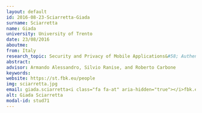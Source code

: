 ```yaml
---
layout: default 
id: 2016-08-23-Sciarretta-Giada
surname: Sciarretta
name: Giada
university: University of Trento
date: 23/08/2016
aboutme: 
from: Italy
research_topic: Security and Privacy of Mobile Applications&#58; Authentication and Authorization
abstract: 
advisor: Armando Alessandro, Silvio Ranise, and Roberto Carbone
keywords: 
website: https://st.fbk.eu/people
img: sciarretta.jpg
email: giada.sciarretta<i class="fa fa-at" aria-hidden="true"></i>fbk.eu
alt: Giada Sciarretta
modal-id: stud71
---
```

